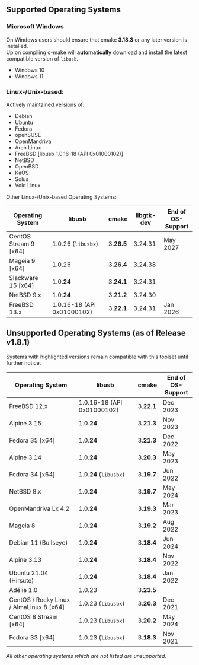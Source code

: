 ## Supported Operating Systems

### Microsoft Windows

On Windows users should ensure that cmake **3.18.3** or any later version is installed.<br />
Up on compiling c-make will **automatically** download and install the latest compatible version of `libusb`.

- Windows 10
- Windows 11

### Linux-/Unix-based:

Actively maintained versions of:
- Debian
- Ubuntu
- Fedora
- openSUSE
- OpenMandriva
- Arch Linux
- FreeBSD [libusb 1.0.16-18 (API 0x01000102)]
- NetBSD
- OpenBSD
- KaOS
- Solus
- Void Linux

Other Linux-/Unix-based Operating Systems:

| Operating System         | libusb                     | cmake      | libgtk-dev  | End of<br />OS-Support |
| ------------------------ | -------------------------- | ---------- | ----------- | ---------------------- |
| CentOS Stream 9 [x64]    | 1.0.26 (`libusbx`)         | 3.**26.5** | 3.24.31     | May 2027               |
| Mageia 9 [x64]           | 1.0.26                     | 3.**26.4** | 3.24.38     |                        |
| Slackware 15 [x64]       | 1.0.**24**                 | 3.**24.1** | 3.24.31     |                        |
| NetBSD 9.x               | 1.0.**24**                 | 3.**21.2** | 3.24.30     |                        |
| FreeBSD 13.x             | 1.0.16-18 (API 0x01000102) | 3.**22.1** | 3.24.31     | Jan 2026               |


## Unsupported Operating Systems (as of Release v1.8.1)

Systems with highlighted versions remain compatible with this toolset until further notice.

| Operating System                         | libusb                     | cmake      | End of<br />OS-Support |
| ---------------------------------------- | -------------------------- | ---------- | ---------------------- |
| FreeBSD 12.x                             | 1.0.16-18 (API 0x01000102) | 3.**22.1** | Dec 2023               |
| Alpine 3.15                              | 1.0.**24**                 | 3.**21.3** | Nov 2023               |
| Fedora 35 [x64]                          | 1.0.**24**                 | 3.**21.3** | Dec 2022               |
| Alpine 3.14                              | 1.0.**24**                 | 3.**20.3** | May 2023               |
| Fedora 34 [x64]                          | 1.0.**24** (`libusbx`)     | 3.**19.7** | Jun 2022               |
| NetBSD 8.x                               | 1.0.**24**                 | 3.**19.7** | May 2024               |
| OpenMandriva Lx 4.2                      | 1.0.**24**                 | 3.**19.3** | Mar 2023               |
| Mageia 8                                 | 1.0.**24**                 | 3.**19.2** | Aug 2022               |
| Debian 11 (Bullseye)                     | 1.0.**24**                 | 3.**18.4** | Jun 2024               |
| Alpine 3.13                              | 1.0.**24**                 | 3.**18.4** | Nov 2022               |
| Ubuntu 21.04 (Hirsute)                   | 1.0.**24**                 | 3.**18.4** | Jan 2022               |
| Adélie 1.0                               | 1.0.23                     | 3.**23.5** |                        |
| CentOS / Rocky Linux / AlmaLinux 8 [x64] | 1.0.23 (`libusbx`)         | 3.**20.3** | Dec 2021               |
| CentOS 8 Stream [x64]                    | 1.0.23 (`libusbx`)         | 3.**20.2** | May 2024               |
| Fedora 33 [x64]                          | 1.0.23 (`libusbx`)         | 3.**18.3** | Nov 2021               |

_All other operating systems which are not listed are unsupported._
